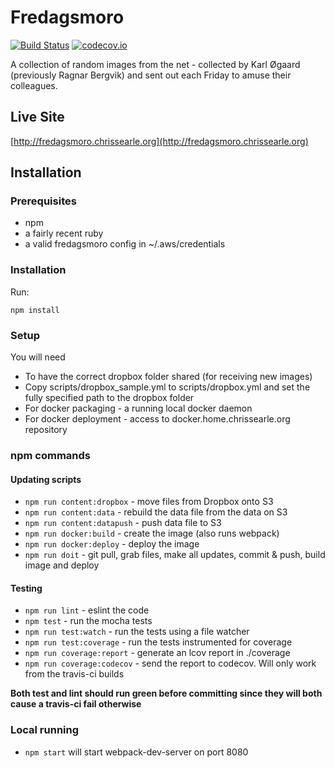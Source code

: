# Fredagsmoro

[![Build Status](https://travis-ci.org/chrissearle/fredagsmoro_react.svg?branch=master)](https://travis-ci.org/chrissearle/fredagsmoro_react)
[![codecov.io](https://codecov.io/github/chrissearle/fredagsmoro_react/coverage.svg?branch=master)](https://codecov.io/github/chrissearle/fredagsmoro_react?branch=master)

A collection of random images from the net - collected by Karl Øgaard (previously Ragnar Bergvik) and sent out each Friday to amuse their colleagues.

## Live Site

[http://fredagsmoro.chrissearle.org](http://fredagsmoro.chrissearle.org)

## Installation

### Prerequisites

* npm
* a fairly recent ruby
* a valid fredagsmoro config in ~/.aws/credentials

### Installation

Run:

    npm install

### Setup

You will need

* To have the correct dropbox folder shared (for receiving new images)
* Copy scripts/dropbox_sample.yml to scripts/dropbox.yml and set the fully specified path to the dropbox folder
* For docker packaging - a running local docker daemon
* For docker deployment - access to docker.home.chrissearle.org repository

### npm commands

#### Updating scripts

* `npm run content:dropbox` - move files from Dropbox onto S3
* `npm run content:data` - rebuild the data file from the data on S3
* `npm run content:datapush` - push data file to S3
* `npm run docker:build` - create the image (also runs webpack)
* `npm run docker:deploy` - deploy the image
* `npm run doit` - git pull, grab files, make all updates, commit & push, build image and deploy

#### Testing

* `npm run lint` - eslint the code
* `npm test` - run the mocha tests
* `npm run test:watch` - run the tests using a file watcher
* `npm run test:coverage` - run the tests instrumented for coverage
* `npm run coverage:report` - generate an lcov report in ./coverage
* `npm run coverage:codecov` - send the report to codecov. Will only work from the travis-ci builds

**Both test and lint should run green before committing since they will both cause a travis-ci fail otherwise**

### Local running

* `npm start` will start webpack-dev-server on port 8080
